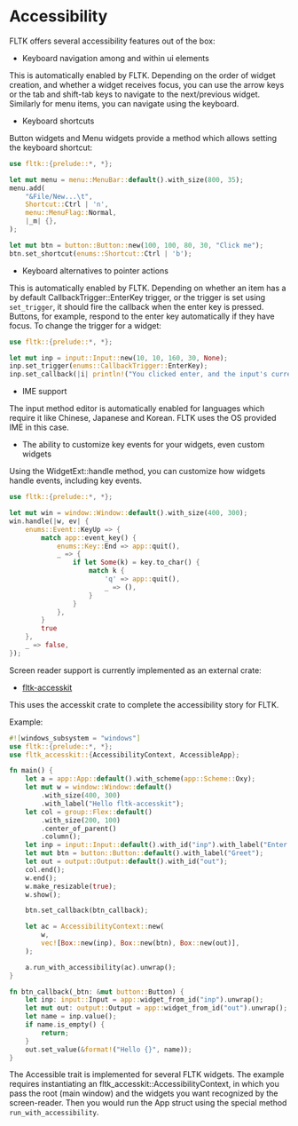 # Accessibility

FLTK offers several accessibility features out of the box:
- Keyboard navigation among and within ui elements

This is automatically enabled by FLTK.
Depending on the order of widget creation, and whether a widget receives focus, you can use the arrow keys or the tab and shift-tab keys to navigate to the next/previous widget.
Similarly for menu items, you can navigate using the keyboard.

- Keyboard shortcuts

Button widgets and Menu widgets provide a method which allows setting the keyboard shortcut:
```rust
use fltk::{prelude::*, *};

let mut menu = menu::MenuBar::default().with_size(800, 35);
menu.add(
    "&File/New...\t",
    Shortcut::Ctrl | 'n',
    menu::MenuFlag::Normal,
    |_m| {},
);

let mut btn = button::Button::new(100, 100, 80, 30, "Click me");
btn.set_shortcut(enums::Shortcut::Ctrl | 'b');
```
- Keyboard alternatives to pointer actions

This is automatically enabled by FLTK.
Depending on whether an item has a by default CallbackTrigger::EnterKey trigger, or the trigger is set using `set_trigger`, it should fire the callback when the enter key is pressed.
Buttons, for example, respond to the enter key automatically if they have focus. To change the trigger for a widget:
```rust
use fltk::{prelude::*, *};

let mut inp = input::Input::new(10, 10, 160, 30, None);
inp.set_trigger(enums::CallbackTrigger::EnterKey);
inp.set_callback(|i| println!("You clicked enter, and the input's current text is: {}", i.value()));
```

- IME support

 The input method editor is automatically enabled for languages which require it like Chinese, Japanese and Korean. FLTK uses the OS provided IME in this case.

- The ability to customize key events for your widgets, even custom widgets

Using the WidgetExt::handle method, you can customize how widgets handle events, including key events. 

```rust
use fltk::{prelude::*, *};

let mut win = window::Window::default().with_size(400, 300);
win.handle(|w, ev| {
    enums::Event::KeyUp => {
        match app::event_key() {
            enums::Key::End => app::quit(),
            _ => {
                if let Some(k) = key.to_char() {
                    match k {
                        'q' => app::quit(),
                        _ => (),
                    }
                }
            },
        }
        true
    }, 
    _ => false,
});
```

Screen reader support is currently implemented as an external crate:
- [fltk-accesskit](https://github.com/fltk-rs/fltk-accesskit)

This uses the accesskit crate to complete the accessibility story for FLTK.

Example:
```rust
#![windows_subsystem = "windows"]
use fltk::{prelude::*, *};
use fltk_accesskit::{AccessibilityContext, AccessibleApp};

fn main() {
    let a = app::App::default().with_scheme(app::Scheme::Oxy);
    let mut w = window::Window::default()
        .with_size(400, 300)
        .with_label("Hello fltk-accesskit");
    let col = group::Flex::default()
        .with_size(200, 100)
        .center_of_parent()
        .column();
    let inp = input::Input::default().with_id("inp").with_label("Enter name:");
    let mut btn = button::Button::default().with_label("Greet");
    let out = output::Output::default().with_id("out");
    col.end();
    w.end();
    w.make_resizable(true);
    w.show();

    btn.set_callback(btn_callback);

    let ac = AccessibilityContext::new(
        w,
        vec![Box::new(inp), Box::new(btn), Box::new(out)],
    );

    a.run_with_accessibility(ac).unwrap();
}

fn btn_callback(_btn: &mut button::Button) {
    let inp: input::Input = app::widget_from_id("inp").unwrap();
    let mut out: output::Output = app::widget_from_id("out").unwrap();
    let name = inp.value();
    if name.is_empty() {
        return;
    }
    out.set_value(&format!("Hello {}", name));
}
```
The Accessible trait is implemented for several FLTK widgets.
The example requires instantiating an fltk_accesskit::AccessibilityContext, in which you pass the root (main window) and the widgets you want recognized by the screen-reader. 
Then you would run the App struct using the special method `run_with_accessibility`.
